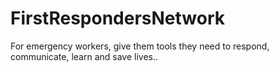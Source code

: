 FirstRespondersNetwork
======================

For emergency workers, give them tools they need to respond, communicate, learn and save lives..
